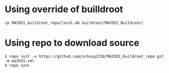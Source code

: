 # Using override of builldroot
```
cp MA35D1_buildroot_repo/local.mk buildroot/MA35D1_Buildroot/
```
# Using repo to download source
```
$ repo init -u https://github.com/schung1218/MA35D1_buildroot_repo.git -m ma35d1.xml
$ repo sync
```

